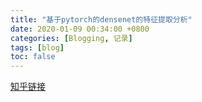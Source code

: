 ```yaml
---
title: "基于pytorch的densenet的特征提取分析"
date: 2020-01-09 00:34:00 +0800
categories: [Blogging, 记录]
tags: [blog]
toc: false
---
```

[知乎链接](https://zhuanlan.zhihu.com/p/101996922)
